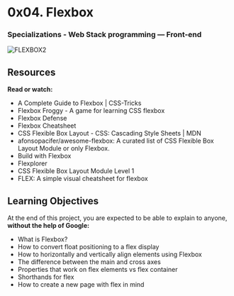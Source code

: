 # 0x04. Flexbox
###  Specializations - Web Stack programming ― Front-end

![FLEXBOX2](https://user-images.githubusercontent.com/51680831/89222196-3b03b500-d59a-11ea-996e-78a412688681.jpg)

## Resources
**Read or watch:**
* A Complete Guide to Flexbox | CSS-Tricks
* Flexbox Froggy - A game for learning CSS flexbox
* Flexbox Defense
* Flexbox Cheatsheet
* CSS Flexible Box Layout - CSS: Cascading Style Sheets | MDN
* afonsopacifer/awesome-flexbox: A curated list of CSS Flexible Box Layout Module or only Flexbox.
* Build with Flexbox
* Flexplorer
* CSS Flexible Box Layout Module Level 1
* FLEX: A simple visual cheatsheet for flexbox

## Learning Objectives
At the end of this project, you are expected to be able to explain to anyone, **without the help of Google:**
* What is Flexbox?
* How to convert float positioning to a flex display
* How to horizontally and vertically align elements using Flexbox
* The difference between the main and cross axes
* Properties that work on flex elements vs flex container
* Shorthands for flex
* How to create a new page with flex in mind